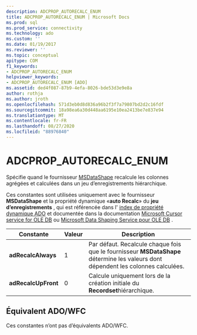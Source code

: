 ```yaml
---
description: ADCPROP_AUTORECALC_ENUM
title: ADCPROP_AUTORECALC_ENUM | Microsoft Docs
ms.prod: sql
ms.prod_service: connectivity
ms.technology: ado
ms.custom: ''
ms.date: 01/19/2017
ms.reviewer: ''
ms.topic: conceptual
apitype: COM
f1_keywords:
- ADCPROP_AUTORECALC_ENUM
helpviewer_keywords:
- ADCPROP_AUTORECALC_ENUM [ADO]
ms.assetid: ded4f087-87b9-4efa-8026-bde53d3e9e8a
author: rothja
ms.author: jroth
ms.openlocfilehash: 571d3eb0d8d836a96b2f3f7a79807bd2d2c16fdf
ms.sourcegitcommit: 18a98ea6a30d448aa6195e10ea2413be7e837e94
ms.translationtype: MT
ms.contentlocale: fr-FR
ms.lasthandoff: 08/27/2020
ms.locfileid: "88976840"
---
```

# <a name="adcprop_autorecalc_enum"></a>ADCPROP_AUTORECALC_ENUM
Spécifie quand le fournisseur [MSDataShape](../../guide/appendixes/microsoft-data-shaping-service-for-ole-db-ado-service-provider.md) recalcule les colonnes agrégées et calculées dans un jeu d’enregistrements hiérarchique.  
  
 Ces constantes sont utilisées uniquement avec le fournisseur **MSDataShape** et la propriété dynamique «**auto Recalc**» du **jeu d’enregistrements** , qui est référencée dans l' [index de propriété dynamique ADO](./ado-dynamic-property-index.md) et documentée dans la documentation [Microsoft Cursor service for OLE DB](../../guide/appendixes/microsoft-cursor-service-for-ole-db-ado-service-component.md) ou [Microsoft Data Shaping Service pour OLE DB](../../guide/appendixes/microsoft-data-shaping-service-for-ole-db-ado-service-provider.md) .  
  
|Constante|Valeur|Description|  
|--------------|-----------|-----------------|  
|**adRecalcAlways**|1|Par défaut. Recalcule chaque fois que le fournisseur **MSDataShape** détermine les valeurs dont dépendent les colonnes calculées.|  
|**adRecalcUpFront**|0|Calcule uniquement lors de la création initiale du **Recordset**hiérarchique.|  
  
## <a name="adowfc-equivalent"></a>Équivalent ADO/WFC  
 Ces constantes n’ont pas d’équivalents ADO/WFC.